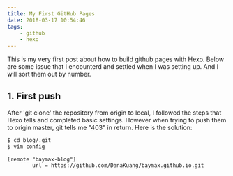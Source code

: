 ```yaml
---
title: My First GitHub Pages
date: 2018-03-17 10:54:46
tags: 
    - github
    - hexo 
---
```


This is my very first post about how to build github pages with Hexo.
Below are some issue that I encounterd and settled when I was setting up. And I will sort them out by number.

## 1. First push

After 'git clone' the repository from origin to local, I followed the steps that Hexo tells and completed basic settings. However when trying to push them to origin master, git tells me "403" in return. Here is the solution:

``` bash
$ cd blog/.git
$ vim config
```

```
[remote "baymax-blog"]
        url = https://github.com/DanaKuang/baymax.github.io.git
```

